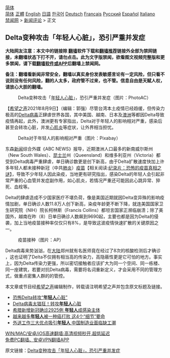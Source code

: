  <!-- 面包屑导航 --> <div class="breadcrumb"><!-- GTranslate: https://gtranslate.io/ -->  <div class="switcher notranslate">  <div class="selected">  <a href="#" onclick="return false;"> 简体</a>  </div>  <div class="option">  <a href="https://www.bannedbook.org" onclick="doGTranslate('zh-CN|zh-CN');jQuery('div.switcher div.selected a').html(jQuery(this).html());return false;" title="简体中文" class="nturl selected"> 简体</a>  <a href="https://www.bannedbook.org/zh-tw/" onclick="doGTranslate('zh-CN|zh-TW');jQuery('div.switcher div.selected a').html(jQuery(this).html());return false;" title="繁體中文" class="nturl"> 正體</a>  <a href="https://www.bannedbook.org/en/" onclick="doGTranslate('zh-CN|en');jQuery('div.switcher div.selected a').html(jQuery(this).html());return false;" title="English" class="nturl"> English</a>  <a href="https://www.bannedbook.org/ja/" onclick="doGTranslate('zh-CN|ja');jQuery('div.switcher div.selected a').html(jQuery(this).html());return false;" title="日本語" class="nturl"> 日語</a>  <a href="https://www.bannedbook.org/ko/" onclick="doGTranslate('zh-CN|ko');jQuery('div.switcher div.selected a').html(jQuery(this).html());return false;" title="한국어" class="nturl"> 한국어</a>  <a href="https://www.bannedbook.org/de/" onclick="doGTranslate('zh-CN|de');jQuery('div.switcher div.selected a').html(jQuery(this).html());return false;" title="Deutsch" class="nturl"> Deutsch</a>  <a href="https://www.bannedbook.org/fr/" onclick="doGTranslate('zh-CN|fr');jQuery('div.switcher div.selected a').html(jQuery(this).html());return false;" title="Français" class="nturl"> Français</a>  <a href="https://www.bannedbook.org/ru/" onclick="doGTranslate('zh-CN|ru');jQuery('div.switcher div.selected a').html(jQuery(this).html());return false;" title="Русский" class="nturl"> Русский</a>  <a href="https://www.bannedbook.org/es/" onclick="doGTranslate('zh-CN|es');jQuery('div.switcher div.selected a').html(jQuery(this).html());return false;" title="Español" class="nturl"> Español</a>  <a href="https://www.bannedbook.org/it/" onclick="doGTranslate('zh-CN|it');jQuery('div.switcher div.selected a').html(jQuery(this).html());return false;" title="Italiano" class="nturl"> Italiano</a>  </div>  </div>      <div class='breadcrumb-sub'><!-- Breadcrumb NavXT 6.3.0 --> <a href="https://www.bannedbook.org/" class="home">禁闻网</a> &gt; <a href="https://www.bannedbook.org/bnews/comments/" class="category">新闻评论</a> &gt; 正文</div></div><h2>Delta变种攻击「年轻人心脏」，恐引严重并发症</h2> <p class="notice"><b>大陆网友注意：本文中的链接除 <a href="https://github.com/bannedbook/fanqiang" >翻墙</a>软件下载和<a href="https://github.com/killgcd/justmysocks/blob/master/README.md">翻墙推荐</a>链接外全部为禁网链接，未翻墙状态下打不开，请勿点击。此为文字版禁闻，欲看图文视频完整版和更多禁闻，请下载<a href="https://github.com/bannedbook/fanqiang">翻墙软件或APP</a>后翻墙上禁闻网。</p><p>备注：翻墙看新闻非常安全，翻墙以真实身份发表敏感言论有一定风险，但只看不说则没有任何风险，翻的人太多，政府管不过来，也不管。信息自由是天赋人权，请放心大胆的翻墙。</b></p>  <div class="entry"> <figure><figcaption>Delta变种攻击「<a href="https://www.bannedbook.org/bnews/tag/%e5%b9%b4%e8%bd%bb%e4%ba%ba/" class="st_tag internal_tag" rel="tag" title="标签 年轻人 下的日志">年轻人</a><a href="https://www.bannedbook.org/bnews/tag/%E5%BF%83%E8%84%8F/" class="st_tag internal_tag" rel="tag" title="标签 心脏 下的日志">心脏</a>」，恐引严重并发症（图片：PhotoAC）</figcaption></figure> <p>【<span class='wp_keywordlink_affiliate'><a href="https://www.soundofhope.org" title="希望之声" target="_blank">希望之声</a></span>2021年8月9日】（编辑：郭强）尽管台湾本土疫情已经趋缓，但传染力极高的<a href="https://www.bannedbook.org/bnews/tag/delta%e7%97%85%e6%af%92/" class="st_tag internal_tag" rel="tag" title="标签 Delta病毒 下的日志">Delta病毒</a>正肆虐世界各国，其中美国、越南、日本及<a href="https://www.bannedbook.org/bnews/tag/%e6%be%b3%e6%b4%b2/" class="st_tag internal_tag" rel="tag" title="标签 澳洲 下的日志">澳洲</a>等都因Delta导致疫情再起，此外，澳洲更有专家指出，Delta对于年轻人的影响相对严重，感染后甚至会转攻心脏，并发<a href="https://www.bannedbook.org/bnews/tag/%e5%bf%83%e8%82%8c%e7%82%8e/" class="st_tag internal_tag" rel="tag" title="标签 心肌炎 下的日志">心肌炎</a>等症状，让外界相当担忧。</p> <figure><figcaption>Delta对于年轻人的影响相对严重（图片：Pixabay）</figcaption></figure> <p>东森<span class='wp_keywordlink_affiliate'><a href="https://www.bannedbook.org/" title="新闻">新闻</a></span>综合外媒《ABC NEWS》报导，近期澳洲人口最多的新南威尔斯州（New South Wales）、<a href="https://www.bannedbook.org/bnews/tag/%E6%98%86%E5%A3%AB%E5%85%B0/" class="st_tag internal_tag" rel="tag" title="标签 昆士兰 下的日志">昆士兰</a>州（Queensland）和维多利亚州（Victoria）都受到Delta病毒严重肆虐，单日确诊数更是创下新高，由于Delta扩散速度快加上许多年轻人都未接种新冠（中共<a href="https://www.bannedbook.org/bnews/tag/%e8%82%ba%e7%82%8e/" class="st_tag internal_tag" rel="tag" title="标签 肺炎 下的日志">肺炎</a>）<span class='wp_keywordlink'><a href="https://www.bannedbook.org/bnews/tculture/20160630/551027.html" title="疫苗" target="_blank">疫苗</a></span>【相关阅读:<a href='https://www.bannedbook.org/bnews/topimagenews/20180408/925060.html' target='_blank'>纪录片：恐怖的疫苗真相之谜</a>】，导致不少年轻人因此染疫，当地更有研究指出，感染Delta的年轻人会引起非常严重的心血管并发症副作用，如心肌炎，若情况严重还可能因此心跳异常、猝死、血栓等。</p>  <p>Delta的肆虐造成不少国家医疗不堪负荷，像是美国近期就因Delta变异殊的影响疫情加剧，单日确诊人数11.8万人创下新高，染疫年龄更不断下降，就连美国国家卫生研究院（NIH）院长柯林斯（Francis Collins）都坦言国家正濒临崩溃；除了美国外，越南在昨（8）日单日确诊人数飙到9690起，主要也都是因为Delta的侵袭，加上当地疫苗接种率仅仅只有8%，是导致这波疫情快速扩散的关键原因之一。</p> <figure><figcaption>疫苗接种（图片：AP）</figcaption></figure> <p>Delta病毒来势汹汹，在<span class='wp_keywordlink_affiliate'><a href="https://www.bannedbook.org/" title="大陆" target="_blank">大陆</a></span>郑州就有名医师竟在经过了8次的核酸检测后才确诊 ，这也证明了Delta不仅拥有相当高的传染力，高隐蔽性更是它可怕的地方。事实上，因为Delta传染力更强，所以密切接触者应该扩大为同一个空间、同一栋楼、同一座建筑，若要对抗Delta病毒，需要将名词重新定义，才会采用不同的管理方式，做重点密集人群的的管控。</p>  <p>本文章或节目经<a href="https://www.bannedbook.org/bnews/tag/%e5%b8%8c%e6%9c%9b%e4%b9%8b%e5%a3%b0/" class="st_tag internal_tag" rel="tag" title="标签 希望之声 下的日志">希望之声</a>编辑制作，转载请注明希望之声并包含原文标题及链接。 </p> <ul class='op-related-articles' title='相关阅读'> <li><a href='https://www.bannedbook.org/bnews/cnnews/20210810/1603484.html' target='_blank'>恐怖Delta转攻“<b>年轻人</b>心脏”</a></li> <li><a href='https://www.bannedbook.org/bnews/worldnews/20210808/1602705.html' target='_blank'>Delta病毒太猖狂！转攻<b>年轻人</b>心脏</a></li> <li><a href='https://www.bannedbook.org/bnews/baitai/20210808/1602459.html' target='_blank'>希腊新增新冠确诊2925例 <b>年轻人</b>成感染主体</a></li> <li><a href='https://www.bannedbook.org/bnews/health/20210807/1601904.html' target='_blank'>越来越多<b>年轻人</b>被一种癌打败 这4个“细节”要命</a></li> <li><a href='https://www.bannedbook.org/bnews/topimagenews/20210807/1601696.html' target='_blank'>外送工作三大优点吸引<b>年轻人</b> 中国制造业面临缺工潮</a></li> </ul> <p class="texttj"> <a href="https://github.com/bannedbook/fanqiang/wiki/V2ray%E6%9C%BA%E5%9C%BA" target="_blank">WIN/MAC/安卓/iOS高速翻墙:高清视频秒开,超低延迟</a><br/> <a href="https://github.com/bannedbook/fanqiang/wiki/%E7%A6%81%E9%97%BB%E7%BD%91%E5%AE%89%E5%8D%93%E7%BF%BB%E5%A2%99%E6%96%B0%E9%97%BBAPP" target="_blank">免费PC翻墙、安卓VPN翻墙APP</a></p> <p>原文链接：<a class="src_link"  href="https://www.soundofhope.org/post/533663" target="_blank">Delta变种攻击「年轻人心脏」，恐引严重并发症</a></p><a name='sharetosocial'></a>  <div style="margin-bottom:5px;padding-bottom:5px;clear:both"> <div id="archive-pix-1" class="banner-ads"> <!-- AuctionX Display platform tag START --> <div id="26318x728x90x621x_ADSLOT2" clicktrack="%%CLICK_URL_ESC%%"></div> <!-- AuctionX Display platform tag END --> </div> <div id="archive-pix-2" class="banner-ads"> <!-- AuctionX Display platform tag START --> <div id="26315x300x250x621x_ADSLOT2" clicktrack="%%CLICK_URL_ESC%%"></div> <!-- AuctionX Display platform tag END --> </div> </div>  <div id="archive-pix-1" class="banner-ads"> <!-- AuctionX Display platform tag START --> <div id="26318x728x90x621x_ADSLOT3" clicktrack="%%CLICK_URL_ESC%%"></div> <!-- AuctionX Display platform tag END --> </div> </div><!--END ENTRY--> 